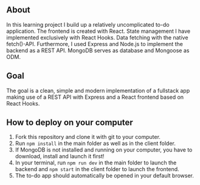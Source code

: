 ## About
In this learning project I build up a relatively uncomplicated to-do application. The frontend is created with React. State management I have implemented exclusively with React Hooks. Data fetching with the native fetch()-API. Furthermore, I used Express and Node.js to implement the backend as a REST API. MongoDB serves as database and Mongoose as ODM.

## Goal
The goal is a clean, simple and modern implementation of a fullstack app making use of a REST API with Express and a React frontend based on React Hooks.

## How to deploy on your computer
1. Fork this repository and clone it with git to your computer.
2. Run `npm install` in the main folder as well as in the client folder.
3. If MongoDB is not installed and running on your computer, you have to download, install and launch it first!
4. In your terminal, run `npm run dev` in the main folder to launch the backend and `npm start` in the client folder to launch the frontend.
5. The to-do app should automatically be opened in your default browser.